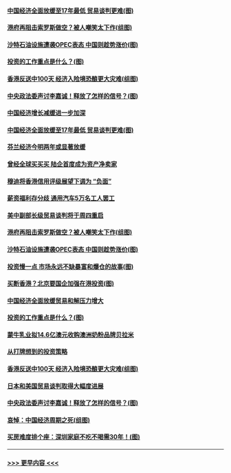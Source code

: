 #### [中国经济全面放缓至17年最低 贸易谈判更难(图)](../pages/p5/907648.md?t=09171933) 
#### [港府再阻击索罗斯做空？被人嘲笑太下作(组图)](../pages/p5/907637.md?t=09171933) 
#### [沙特石油设施遭袭OPEC表态 中国则趁势涨价(图)](../pages/p5/907570.md?t=09171933) 
#### [投资的工作重点是什么？(图)](../pages/p5/907561.md?t=09171933) 
#### [香港反送中100天 经济入险境恐酿更大灾难(组图)](../pages/p5/907533.md?t=09171933) 
#### [中央政法委声讨李嘉诚！释放了怎样的信号？(图)](../pages/p5/907522.md?t=09171933) 
#### [中国经济增长减缓进一步加深](../pages/p5/907649.md?t=09171933) 
#### [中国经济全面放缓至17年最低 贸易谈判更难(图)](../pages/p5/907648.md?t=09171933) 
#### [芬兰经济今明两年或显著放缓](../pages/p5/907643.md?t=09171933) 
#### [曾经全球买买买 陆企首度成为资产净卖家](../pages/p5/907641.md?t=09171933) 
#### [穆迪将香港信用评级展望下调为 “负面”](../pages/p5/907640.md?t=09171933) 
#### [薪资福利存分歧 通用汽车5万名工人罢工](../pages/p5/907639.md?t=09171933) 
#### [美中副部长级贸易谈判将于周四重启](../pages/p5/907638.md?t=09171933) 
#### [港府再阻击索罗斯做空？被人嘲笑太下作(组图)](../pages/p5/907637.md?t=09171933) 
#### [沙特石油设施遭袭OPEC表态 中国则趁势涨价(图)](../pages/p5/907570.md?t=09171933) 
#### [投资慢一点 市场永远不缺暴富和爆仓的故事(图)](../pages/p5/907564.md?t=09171933) 
#### [买断香港？北京要国企加强在港投资(图)](../pages/p5/907582.md?t=09171933) 
#### [中国经济全面放缓贸易和解压力增大](../pages/p5/907579.md?t=09171933) 
#### [投资的工作重点是什么？(图)](../pages/p5/907561.md?t=09171933) 
#### [蒙牛乳业拟14.6亿澳元收购澳洲奶粉品牌贝拉米](../pages/p5/907571.md?t=09171933) 
#### [从打牌想到的投资策略](../pages/p5/907563.md?t=09171933) 
#### [香港反送中100天 经济入险境恐酿更大灾难(组图)](../pages/p5/907533.md?t=09171933) 
#### [日本和美国贸易谈判取得大幅度进展](../pages/p5/907527.md?t=09171933) 
#### [中央政法委声讨李嘉诚！释放了怎样的信号？(图)](../pages/p5/907522.md?t=09171933) 
#### [哀悼：中国经济周期之死(组图)](../pages/p5/907455.md?t=09171933) 
#### [买房难度排个座：深圳家庭不吃不喝需30年！(图)](../pages/p5/907463.md?t=09171933) 

----
#### [ >>> 更早内容 <<< ](../indexes/p5-earlier.md)
